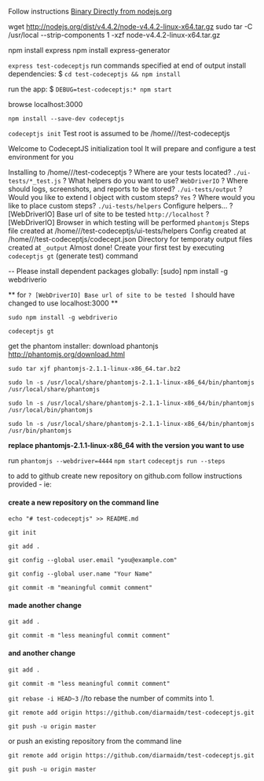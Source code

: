 Follow instructions [Binary Directly from nodejs.org](http://stackabuse.com/how-to-install-node-js-on-ubuntu/)

wget http://nodejs.org/dist/v4.4.2/node-v4.4.2-linux-x64.tar.gz
sudo tar -C /usr/local --strip-components 1 -xzf node-v4.4.2-linux-x64.tar.gz

npm install express
npm install express-generator

```express test-codeceptjs```
run commands specified at end of output
install dependencies:
  $ ```cd test-codeceptjs && npm install```

run the app:
  $ ```DEBUG=test-codeceptjs:* npm start```

browse localhost:3000

```npm install --save-dev codeceptjs```


```codeceptjs init```
Test root is assumed to be /home/<user>/<workdir>/test-codeceptjs

  Welcome to CodeceptJS initialization tool
  It will prepare and configure a test environment for you

Installing to /home/<user>/<workdir>/test-codeceptjs
? Where are your tests located? ```./ui-tests/*_test.js```
? What helpers do you want to use? ```WebDriverIO```
? Where should logs, screenshots, and reports to be stored? ```./ui-tests/output```
? Would you like to extend I object with custom steps? ```Yes```
? Where would you like to place custom steps? ```./ui-tests/helpers```
Configure helpers...
? [WebDriverIO] Base url of site to be tested ```http://localhost```
? [WebDriverIO] Browser in which testing will be performed ```phantomjs```
Steps file created at /home/<user>/<workdir>/test-codeceptjs/ui-tests/helpers
Config created at /home/<user>/<workdir>/test-codeceptjs/codecept.json
Directory for temporaty output files created at `_output`
Almost done! Create your first test by executing `codeceptjs gt` (generate test) command

--
Please install dependent packages globally: [sudo] npm install -g webdriverio

** for `? [WebDriverIO] Base url of site to be tested ` I should have changed to use localhost:3000 **

```sudo npm install -g webdriverio```

```codeceptjs gt```

get the phantom installer:
download phantonjs http://phantomjs.org/download.html

`sudo tar xjf phantomjs-2.1.1-linux-x86_64.tar.bz2`

`sudo ln -s /usr/local/share/phantomjs-2.1.1-linux-x86_64/bin/phantomjs /usr/local/share/phantomjs`

`sudo ln -s /usr/local/share/phantomjs-2.1.1-linux-x86_64/bin/phantomjs /usr/local/bin/phantomjs`

`sudo ln -s /usr/local/share/phantomjs-2.1.1-linux-x86_64/bin/phantomjs /usr/bin/phantomjs`

**replace phantomjs-2.1.1-linux-x86_64 with the version you want to use**

run 
```phantomjs --webdriver=4444```
```npm start```
```codeceptjs run --steps```


to add to github
create new repository on github.com
follow instructions provided - ie:
#### create a new repository on the command line

`echo "# test-codeceptjs" >> README.md`

`git init`

`git add .`

`git config --global user.email "you@example.com"`

`git config --global user.name "Your Name"`

`git commit -m "meaningful commit comment"`


#### made another change
`git add .`

`git commit -m "less meaningful commit comment"`

#### and another change
`git add .`

`git commit -m "less meaningful commit comment"`

`git rebase -i HEAD~3` //to rebase the number of commits into 1.

`git remote add origin https://github.com/diarmaidm/test-codeceptjs.git`

`git push -u origin master`

or push an existing repository from the command line

`git remote add origin https://github.com/diarmaidm/test-codeceptjs.git`

`git push -u origin master`
